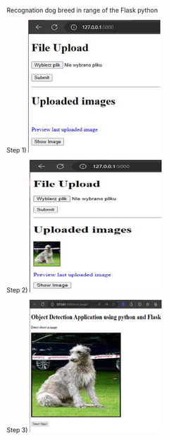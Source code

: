 Recognation dog breed in range of the Flask python 

Step 1)
<img src="https://github.com/proteus21/COMPUTER-VISION/blob/main/4_Detection_image_Flask_Yolo/GUI/Flask1.JPG" width="300" height ="300">


Step 2)
<img src="https://github.com/proteus21/COMPUTER-VISION/blob/main/4_Detection_image_Flask_Yolo/GUI/Flask%202.JPG" width="300" height ="300">


Step 3)
<img src="https://github.com/proteus21/COMPUTER-VISION/blob/main/4_Detection_image_Flask_Yolo/GUI/Flask3.JPG" width="300" height ="300">





